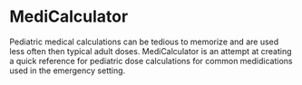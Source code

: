 # MediCalculator
Pediatric medical calculations can be tedious to memorize and are used less often then typical adult doses. MediCalculator is an attempt at creating a quick reference for pediatric dose calculations for common medidications used in the emergency setting.